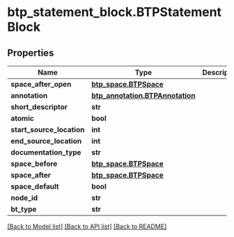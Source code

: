 # btp_statement_block.BTPStatementBlock

## Properties
Name | Type | Description | Notes
------------ | ------------- | ------------- | -------------
**space_after_open** | [**btp_space.BTPSpace**](BTPSpace.md) |  | [optional] 
**annotation** | [**btp_annotation.BTPAnnotation**](BTPAnnotation.md) |  | [optional] 
**short_descriptor** | **str** |  | [optional] 
**atomic** | **bool** |  | [optional] 
**start_source_location** | **int** |  | [optional] 
**end_source_location** | **int** |  | [optional] 
**documentation_type** | **str** |  | [optional] 
**space_before** | [**btp_space.BTPSpace**](BTPSpace.md) |  | [optional] 
**space_after** | [**btp_space.BTPSpace**](BTPSpace.md) |  | [optional] 
**space_default** | **bool** |  | [optional] 
**node_id** | **str** |  | [optional] 
**bt_type** | **str** |  | [optional] 

[[Back to Model list]](../README.md#documentation-for-models) [[Back to API list]](../README.md#documentation-for-api-endpoints) [[Back to README]](../README.md)


